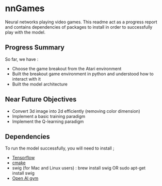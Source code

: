 # nnGames
Neural networks playing video games. This readme act as a progress report and contains dependencies of packages to install in order to successfully play with the model.

## Progress Summary
So far, we have :
  + Choose the game breakout from the Atari environment
  + Built the breakout game environment in python and understood how to interact with it
  + Built the model architecture
  
## Near Future Objectives
  + Convert 3d image into 2d efficiently (removing color dimension)
  + Implement a basic training paradigm
  + Implement the Q-learning paradigm
  
## Dependencies
To run the model successfully, you will need to install ;
  + [Tensorflow](https://www.tensorflow.org/install/) 
  + [cmake](https://cmake.org/install/)
  + swig (for Mac and Linux users) : brew install swig OR sudo apt-get install swig 
  + [Open AI gym](https://gym.openai.com/docs) 
  

